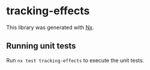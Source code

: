# tracking-effects

This library was generated with [Nx](https://nx.dev).

## Running unit tests

Run `nx test tracking-effects` to execute the unit tests.
